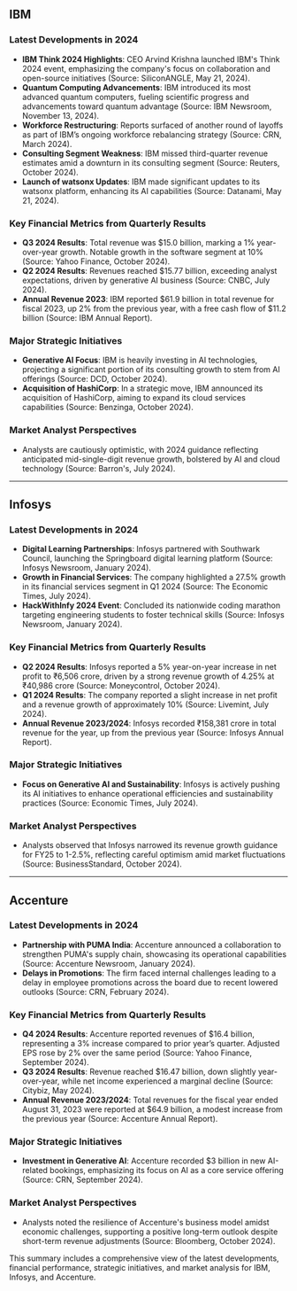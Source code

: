## IBM

### Latest Developments in 2024
- **IBM Think 2024 Highlights**: CEO Arvind Krishna launched IBM's Think 2024 event, emphasizing the company's focus on collaboration and open-source initiatives (Source: SiliconANGLE, May 21, 2024).
- **Quantum Computing Advancements**: IBM introduced its most advanced quantum computers, fueling scientific progress and advancements toward quantum advantage (Source: IBM Newsroom, November 13, 2024).
- **Workforce Restructuring**: Reports surfaced of another round of layoffs as part of IBM’s ongoing workforce rebalancing strategy (Source: CRN, March 2024).
- **Consulting Segment Weakness**: IBM missed third-quarter revenue estimates amid a downturn in its consulting segment (Source: Reuters, October 2024).
- **Launch of watsonx Updates**: IBM made significant updates to its watsonx platform, enhancing its AI capabilities (Source: Datanami, May 21, 2024).

### Key Financial Metrics from Quarterly Results
- **Q3 2024 Results**: Total revenue was $15.0 billion, marking a 1% year-over-year growth. Notable growth in the software segment at 10% (Source: Yahoo Finance, October 2024).
- **Q2 2024 Results**: Revenues reached $15.77 billion, exceeding analyst expectations, driven by generative AI business (Source: CNBC, July 2024).
- **Annual Revenue 2023**: IBM reported $61.9 billion in total revenue for fiscal 2023, up 2% from the previous year, with a free cash flow of $11.2 billion (Source: IBM Annual Report).

### Major Strategic Initiatives
- **Generative AI Focus**: IBM is heavily investing in AI technologies, projecting a significant portion of its consulting growth to stem from AI offerings (Source: DCD, October 2024).
- **Acquisition of HashiCorp**: In a strategic move, IBM announced its acquisition of HashiCorp, aiming to expand its cloud services capabilities (Source: Benzinga, October 2024).

### Market Analyst Perspectives
- Analysts are cautiously optimistic, with 2024 guidance reflecting anticipated mid-single-digit revenue growth, bolstered by AI and cloud technology (Source: Barron's, July 2024).

---

## Infosys

### Latest Developments in 2024
- **Digital Learning Partnerships**: Infosys partnered with Southwark Council, launching the Springboard digital learning platform (Source: Infosys Newsroom, January 2024).
- **Growth in Financial Services**: The company highlighted a 27.5% growth in its financial services segment in Q1 2024 (Source: The Economic Times, July 2024).
- **HackWithInfy 2024 Event**: Concluded its nationwide coding marathon targeting engineering students to foster technical skills (Source: Infosys Newsroom, January 2024).

### Key Financial Metrics from Quarterly Results
- **Q2 2024 Results**: Infosys reported a 5% year-on-year increase in net profit to ₹6,506 crore, driven by a strong revenue growth of 4.25% at ₹40,986 crore (Source: Moneycontrol, October 2024).
- **Q1 2024 Results**: The company reported a slight increase in net profit and a revenue growth of approximately 10% (Source: Livemint, July 2024).
- **Annual Revenue 2023/2024**: Infosys recorded ₹158,381 crore in total revenue for the year, up from the previous year (Source: Infosys Annual Report).

### Major Strategic Initiatives
- **Focus on Generative AI and Sustainability**: Infosys is actively pushing its AI initiatives to enhance operational efficiencies and sustainability practices (Source: Economic Times, July 2024).

### Market Analyst Perspectives
- Analysts observed that Infosys narrowed its revenue growth guidance for FY25 to 1-2.5%, reflecting careful optimism amid market fluctuations (Source: BusinessStandard, October 2024).

---

## Accenture

### Latest Developments in 2024
- **Partnership with PUMA India**: Accenture announced a collaboration to strengthen PUMA's supply chain, showcasing its operational capabilities (Source: Accenture Newsroom, January 2024).
- **Delays in Promotions**: The firm faced internal challenges leading to a delay in employee promotions across the board due to recent lowered outlooks (Source: CRN, February 2024).

### Key Financial Metrics from Quarterly Results
- **Q4 2024 Results**: Accenture reported revenues of $16.4 billion, representing a 3% increase compared to prior year’s quarter. Adjusted EPS rose by 2% over the same period (Source: Yahoo Finance, September 2024).
- **Q3 2024 Results**: Revenue reached $16.47 billion, down slightly year-over-year, while net income experienced a marginal decline (Source: Citybiz, May 2024).
- **Annual Revenue 2023/2024**: Total revenues for the fiscal year ended August 31, 2023 were reported at $64.9 billion, a modest increase from the previous year (Source: Accenture Annual Report).

### Major Strategic Initiatives
- **Investment in Generative AI**: Accenture recorded $3 billion in new AI-related bookings, emphasizing its focus on AI as a core service offering (Source: CRN, September 2024).

### Market Analyst Perspectives
- Analysts noted the resilience of Accenture's business model amidst economic challenges, supporting a positive long-term outlook despite short-term revenue adjustments (Source: Bloomberg, October 2024). 

This summary includes a comprehensive view of the latest developments, financial performance, strategic initiatives, and market analysis for IBM, Infosys, and Accenture.